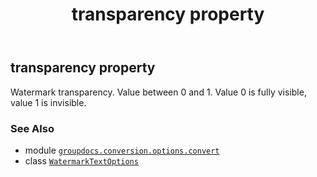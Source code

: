 ﻿---
title: transparency property
second_title: GroupDocs.Conversion for Python via .NET API References
description: 
type: docs
weight: 130
url: /python-net/groupdocs.conversion.options.convert/watermarktextoptions/transparency/
is_root: false
---

## transparency property


Watermark transparency. Value between 0 and 1. Value 0 is fully visible, value 1 is invisible.

### See Also
* module [`groupdocs.conversion.options.convert`](../../)
* class [`WatermarkTextOptions`](/conversion/python-net/groupdocs.conversion.options.convert/watermarktextoptions)
